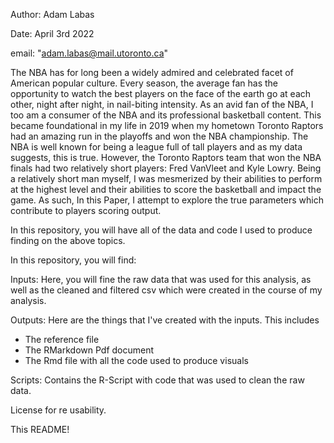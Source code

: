 Author: Adam Labas

Date: April 3rd 2022

email: "adam.labas@mail.utoronto.ca"

The NBA has for long been a widely admired and celebrated facet of American popular culture. Every season, the average fan has the opportunity to watch the best players on the face of the earth go at each other, night after night, in nail-biting intensity. As an avid fan of the NBA, I too am a consumer of the NBA and its professional basketball content. This became foundational in my life in 2019 when my hometown Toronto Raptors had an amazing run in the playoffs and won the NBA championship. The NBA is well known for being a league full of tall players and as my data suggests, this is true. However, the Toronto Raptors team that won the NBA finals had two relatively short players: Fred VanVleet and Kyle Lowry. Being a relatively short man myself, I was mesmerized by their abilities to perform at the highest level and their abilities to score the basketball and impact the game. As such, In this Paper, I attempt to explore the true parameters which contribute to players scoring output.

In this repository, you will have all of the data and code I used to produce finding on the above topics.

In this repository, you will find:

Inputs: Here, you will fine the raw data that was used for this analysis, as well as the cleaned and filtered csv which were created in the course of my analysis.

Outputs: Here are the things that I've created with the inputs. This includes
- The reference file
- The RMarkdown Pdf document
- The Rmd file with all the code used to produce visuals

Scripts: Contains the R-Script with code that was used to clean the raw data.

License for re usability.

This README!
